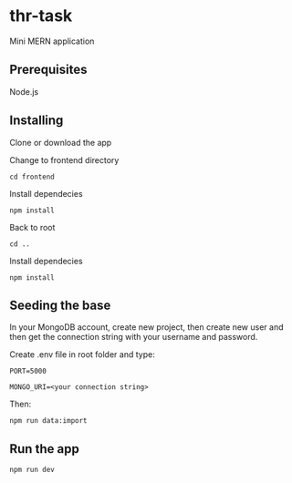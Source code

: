 # thr-task

Mini MERN application

## Prerequisites 

Node.js

## Installing  

Clone or download the app 

Change to frontend directory  

`cd frontend`

Install dependecies 

`npm install`

Back to root 

`cd ..`

Install dependecies  

`npm install`

## Seeding the base

In your MongoDB account, create new project, then create new user and then get the connection string with your username and password.

Create .env file in root folder and type:

```
PORT=5000

MONGO_URI=<your connection string>
```

Then:

```
npm run data:import
```

## Run the app  

`npm run dev`


